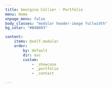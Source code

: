 ```yaml
---
title: Georgina Collier - Portfolio
menu: Home
onpage_menu: false
body_classes: "modular header-image fullwidth"
bg_color: "#B4B093"

content:
    items: @self.modular
    order:
        by: default
        dir: asc
        custom:
            - _showcase
            - _portfolio
            - _contact
            
---
```



